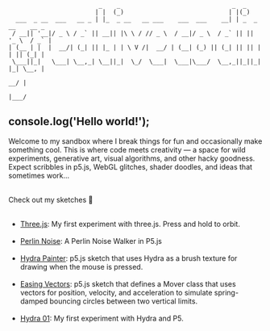     
                             _    _                               _  _               
                            | |  (_)                             | |(_)              
      ___  _ __  ___   __ _ | |_  _ __   __ ___    ___  ___    __| | _  _ __    __ _ 
     / __|| '__|/ _ \ / _` || __|| |\ \ / // _ \  / __|/ _ \  / _` || || '_ \  / _` |
    | (__ | |  |  __/| (_| || |_ | | \ V /|  __/ | (__| (_) || (_| || || | | || (_| |
     \___||_|   \___| \__,_| \__||_|  \_/  \___|  \___|\___/  \__,_||_||_| |_| \__, |
                                                                                __/ |
                                                                               |___/ 
## console.log('Hello world!'); <br>

Welcome to my sandbox where I break things for fun and occasionally make something cool. This is where code meets creativity — a space for wild experiments, generative art, visual algorithms, and other hacky goodness. Expect scribbles in p5.js, WebGL glitches, shader doodles, and ideas that sometimes work...  <br><br>

Check out my sketches 🚀 <br><br>

- [Three.js](./sketch/three): My first experiment with three.js. Press and hold to orbit. <br><br>
- [Perlin Noise](./sketch/perlin-noise/): A Perlin Noise Walker in P5.js <br><br>
- [Hydra Painter](./sketch/hydra-painter): p5.js sketch that uses Hydra as a brush texture for drawing when the mouse is pressed.  <br><br>
- [Easing Vectors](./sketch/easing-vectors): p5.js sketch that defines a Mover class that uses vectors for position, velocity, and acceleration to simulate spring-damped bouncing circles between two vertical limits.  <br><br>
- [Hydra 01](./sketch/hydra-01): My first experiment with Hydra and P5. <br><br>



